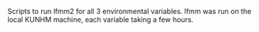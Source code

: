 Scripts to run lfmm2 for all 3 environmental variables. lfmm was run on the local KUNHM machine, each variable taking a few hours.
